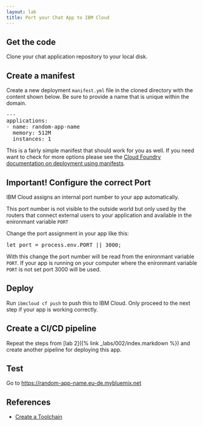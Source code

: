 ```yaml
---
layout: lab
title: Port your Chat App to IBM Cloud
---
```


## Get the code

Clone your chat application repository to your local disk.

## Create a manifest

Create a new deployment `manifest.yml` file in the cloned directory with the content shown below. Be sure to provide a name that is unique within the domain.

<pre>
---
applications:
- name: <span class="app_name">random-app-name</span>
  memory: 512M
  instances: 1
</pre>

This is a fairly simple manifest that should work for you as well. If you need want to check for more options please see the  [Cloud Foundry documentation on deployment using manifests](https://docs.cloudfoundry.org/devguide/deploy-apps/manifest.html).

## Important! Configure the correct Port

IBM Cloud assigns an internal port number to your app automatically.

This port number is not visible to the outside world but only used by the routers
that connect external users to your application and available in the enironmant variable `PORT`

Change the port assignment in your app like this:

<pre>
let port = process.env.PORT || 3000;
</pre>

With this change the port number will be read from the enironmant variable `PORT`.
If your app is running on your computer where the enironmant variable `PORT` is not set 
port 3000 will be used.

## Deploy

Run `ibmcloud cf push` to push this to IBM Cloud. Only proceed to the next step if your app is working correctly.

## Create a CI/CD pipeline

Repeat the steps from [lab 2]({% link _labs/002/index.markdown %}) and create another pipeline for deploying this app.

## Test

Go to <a href="#" class="app_name">https://<span class="app_name">random-app-name</span>.eu-de.mybluemix.net</a>

## References

* [Create a Toolchain](https://cloud.ibm.com/docs/services/ContinuousDelivery?topic=ContinuousDelivery-toolchains_getting_started&locale=en#toolchains_getting_started)
